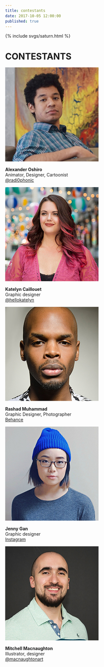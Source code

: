 ```yaml
---
title: contestants
date: 2017-10-05 12:00:00
published: true
---
```


<div class="saturn">
  {% include svgs/saturn.html %}
</div>

# CONTESTANTS

<div class="profile-list">
  <div class="profile">
    <img alt="image of Alexander Oshiro" src="/images/contestant-alexander-oshiro.jpg">
    <p><strong>Alexander Oshiro</strong><br>
    Animator, Designer, Cartoonist<br>
    <a target="_blank" title="Alexander Oshiro's Twitter account" href="https://twitter.com/Radi0phonic">@radi0phonic</a>
    </p>
  </div>
  <div class="profile">
    <img alt="image of Katelyn Caillouet" src="/images/contestant-katelyn-caillouet.jpg">
    <p><strong>Katelyn Caillouet</strong><br>
    Graphic designer<br>
    <a target="_blank" title="Katelyn Caillouet's Twitter account" href="https://twitter.com/hellokatelyn">@hellokatelyn</a>
    </p>
  </div>
  <div class="profile">
    <img alt="image of Rashad Muhammad" src="/images/contestant-rashad-muhammad.jpg">
    <p><strong>Rashad Muhammad</strong><br>
    Graphic Designer, Photographer<br>
    <a target="_blank" title="Rashad Muhammad's Behance account" href="https://www.behance.net/rashadmuhammad">Behance</a>
    </p>
  </div>
  <div class="profile">
    <img alt="image of Jenny Gan" src="/images/contestant-jenny-gan.jpg">
    <p><strong>Jenny Gan</strong><br>
    Graphic designer<br>
    <a target="_blank" title="Jenny Gan's Instagram account" href="https://www.instagram.com/jennygandesign">Instagram</a>
    </p>
  </div>
  <div class="profile">
    <img alt="image of Mitchell Macnaughton" src="/images/contestant-mitchell-macnaughton.jpg">
    <p><strong>Mitchell Macnaughton</strong><br>
    Illustrator, designer<br>
    <a target="_blank" title="Mitchell Macnaughtons Twitter account" href="https://twitter.com/MacNaughtonArt">@macnaughtonart</a>
    </p>
  </div>
</div>